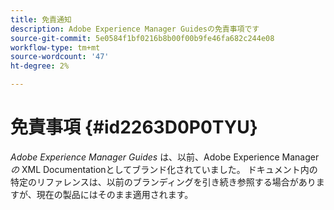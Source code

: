 ```yaml
---
title: 免責通知
description: Adobe Experience Manager Guidesの免責事項です
source-git-commit: 5e0584f1bf0216b8b00f00b9fe46fa682c244e08
workflow-type: tm+mt
source-wordcount: '47'
ht-degree: 2%

---
```



# 免責事項 {#id2263D0P0TYU}

*Adobe Experience Manager Guides* は、以前、Adobe Experience Manager *の* XML Documentationとしてブランド化されていました。 ドキュメント内の特定のリファレンスは、以前のブランディングを引き続き参照する場合がありますが、現在の製品にはそのまま適用されます。


